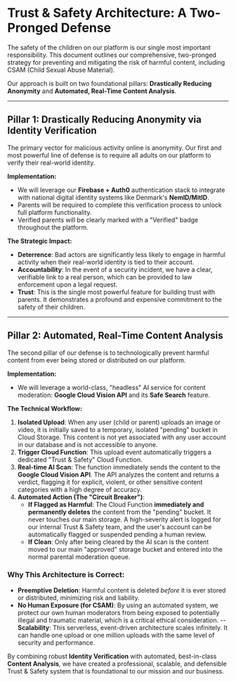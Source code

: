 # Trust & Safety Architecture: A Two-Pronged Defense

The safety of the children on our platform is our single most important responsibility. This document outlines our comprehensive, two-pronged strategy for preventing and mitigating the risk of harmful content, including CSAM (Child Sexual Abuse Material).

Our approach is built on two foundational pillars: **Drastically Reducing Anonymity** and **Automated, Real-Time Content Analysis**.

---

## Pillar 1: Drastically Reducing Anonymity via Identity Verification

The primary vector for malicious activity online is anonymity. Our first and most powerful line of defense is to require all adults on our platform to verify their real-world identity.

**Implementation:**
-   We will leverage our **Firebase + Auth0** authentication stack to integrate with national digital identity systems like Denmark's **NemID/MitID**.
-   Parents will be required to complete this verification process to unlock full platform functionality.
-   Verified parents will be clearly marked with a "Verified" badge throughout the platform.

**The Strategic Impact:**
-   **Deterrence**: Bad actors are significantly less likely to engage in harmful activity when their real-world identity is tied to their account.
-   **Accountability**: In the event of a security incident, we have a clear, verifiable link to a real person, which can be provided to law enforcement upon a legal request.
-   **Trust**: This is the single most powerful feature for building trust with parents. It demonstrates a profound and expensive commitment to the safety of their children.

---

## Pillar 2: Automated, Real-Time Content Analysis

The second pillar of our defense is to technologically prevent harmful content from ever being stored or distributed on our platform.

**Implementation:**
-   We will leverage a world-class, "headless" AI service for content moderation: **Google Cloud Vision API** and its **Safe Search** feature.

**The Technical Workflow:**
1.  **Isolated Upload**: When any user (child or parent) uploads an image or video, it is initially saved to a temporary, isolated "pending" bucket in Cloud Storage. This content is not yet associated with any user account in our database and is not accessible to anyone.
2.  **Trigger Cloud Function**: This upload event automatically triggers a dedicated "Trust & Safety" Cloud Function.
3.  **Real-time AI Scan**: The function immediately sends the content to the **Google Cloud Vision API**. The API analyzes the content and returns a verdict, flagging it for explicit, violent, or other sensitive content categories with a high degree of accuracy.
4.  **Automated Action (The "Circuit Breaker")**:
    -   **If Flagged as Harmful**: The Cloud Function **immediately and permanently deletes** the content from the "pending" bucket. It never touches our main storage. A high-severity alert is logged for our internal Trust & Safety team, and the user's account can be automatically flagged or suspended pending a human review.
    -   **If Clean**: Only after being cleared by the AI scan is the content moved to our main "approved" storage bucket and entered into the normal parental moderation queue.

### Why This Architecture is Correct:

-   **Preemptive Deletion**: Harmful content is deleted *before* it is ever stored or distributed, minimizing risk and liability.
-   **No Human Exposure (for CSAM)**: By using an automated system, we protect our own human moderators from being exposed to potentially illegal and traumatic material, which is a critical ethical consideration.
--   **Scalability**: This serverless, event-driven architecture scales infinitely. It can handle one upload or one million uploads with the same level of security and performance.

By combining robust **Identity Verification** with automated, best-in-class **Content Analysis**, we have created a professional, scalable, and defensible Trust & Safety system that is foundational to our mission and our business. 